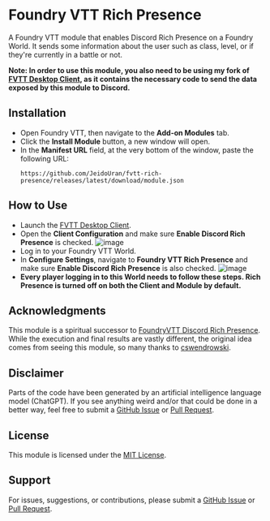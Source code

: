 # Foundry VTT Rich Presence
A Foundry VTT module that enables Discord Rich Presence on a Foundry World. It sends some information about the user such as class, level, or if they're currently in a battle or not.

**Note: In order to use this module, you also need to be using my fork of [FVTT Desktop Client](https://github.com/JeidoUran/fvtt-player-client), as it contains the necessary code to send the data exposed by this module to Discord.**

## Installation
- Open Foundry VTT, then navigate to the **Add-on Modules** tab.
- Click the **Install Module** button, a new window will open.
- In the **Manifest URL** field, at the very bottom of the window, paste the following URL:
     ``` 
     https://github.com/JeidoUran/fvtt-rich-presence/releases/latest/download/module.json
     ```
## How to Use
- Launch the [FVTT Desktop Client](https://github.com/JeidoUran/fvtt-player-client).
- Open the **Client Configuration** and make sure **Enable Discord Rich Presence** is checked.
![image](https://github.com/user-attachments/assets/877fd3c7-f212-4b1e-8d6e-e5bfce7a2ce5)
- Log in to your Foundry VTT World.
- In **Configure Settings**, navigate to **Foundry VTT Rich Presence** and make sure **Enable Discord Rich Presence** is also checked. 
![image](https://github.com/user-attachments/assets/aad94072-6e39-4138-88a0-28fbc687d02c)
- **Every player logging in to this World needs to follow these steps. Rich Presence is turned off on both the Client and Module by default.**

## Acknowledgments

This module is a spiritual successor to [FoundryVTT Discord Rich Presence](https://github.com/cswendrowski/FoundryVTT-Discord-Rich-Presence?tab=readme-ov-file). While the execution and final results are vastly different, the original idea comes from seeing this module, so many thanks to [cswendrowski](https://github.com/cswendrowski).

## Disclaimer

Parts of the code have been generated by an artificial intelligence language model (ChatGPT). If you see anything weird and/or that could be done in a better way, feel free to submit a [GitHub Issue](https://github.com/JeidoUran/fvtt-rich-presence/issues) or [Pull Request](https://github.com/JeidoUran/fvtt-rich-presence/pulls).

## License

This module is licensed under the [MIT License](https://github.com/JeidoUran/fvtt-rich-presence/blob/main/LICENSE).

## Support

For issues, suggestions, or contributions, please submit a [GitHub Issue](https://github.com/JeidoUran/fvtt-rich-presence/issues) or [Pull Request](https://github.com/JeidoUran/fvtt-rich-presence/pulls).
